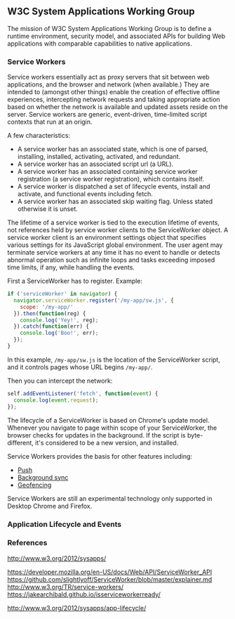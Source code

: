 ## W3C System Applications Working Group

The mission of W3C System Applications Working Group is to define a runtime environment, security model, and associated APIs for building Web applications with comparable capabilities to native applications.

### Service Workers

Service workers essentially act as proxy servers that sit between web applications, and the browser and network (when available.) They are intended to (amongst other things) enable the creation of effective offline experiences, intercepting network requests and taking appropriate action based on whether the network is available and updated assets reside on the server. Service workers are generic, event-driven, time-limited script contexts that run at an origin.

A few characteristics:
* A service worker has an associated state, which is one of parsed, installing, installed, activating, activated, and redundant.
* A service worker has an associated script url (a URL).
* A service worker has an associated containing service worker registration (a service worker registration), which contains itself.
* A service worker is dispatched a set of lifecycle events, install and activate, and functional events including fetch.
* A service worker has an associated skip waiting flag. Unless stated otherwise it is unset.

The lifetime of a service worker is tied to the execution lifetime of events, not references held by service worker clients to the ServiceWorker object. A service worker client is an environment settings object that specifies various settings for its JavaScript global environment.
The user agent may terminate service workers at any time it has no event to handle or detects abnormal operation such as infinite loops and tasks exceeding imposed time limits, if any, while handling the events.

First a ServiceWorker has to register. Example:

```js
if ('serviceWorker' in navigator) {
  navigator.serviceWorker.register('/my-app/sw.js', {
    scope: '/my-app/'
  }).then(function(reg) {
    console.log('Yey!', reg);
  }).catch(function(err) {
    console.log('Boo!', err);
  });
}
```

In this example, `/my-app/sw.js` is the location of the ServiceWorker script, and it controls pages whose URL begins `/my-app/`.

Then you can intercept the network:

```js
self.addEventListener('fetch', function(event) {
  console.log(event.request);
});
```

The lifecycle of a ServiceWorker is based on Chrome's update model. Whenever you navigate to page within scope of your ServiceWorker, the browser checks for updates in the background. If the script is byte-different, it's considered to be a new version, and installed.

Service Workers provides the basis for other features including:
* [Push](http://w3c.github.io/push-api/)
* [Background sync](https://github.com/slightlyoff/BackgroundSync)
* [Geofencing](https://github.com/slightlyoff/Geofencing)

Service Workers are still an experimental technology only supported in Desktop Chrome and Firefox.

### Application Lifecycle and Events


### References

http://www.w3.org/2012/sysapps/

https://developer.mozilla.org/en-US/docs/Web/API/ServiceWorker_API
https://github.com/slightlyoff/ServiceWorker/blob/master/explainer.md
http://www.w3.org/TR/service-workers/
https://jakearchibald.github.io/isserviceworkerready/

http://www.w3.org/2012/sysapps/app-lifecycle/
